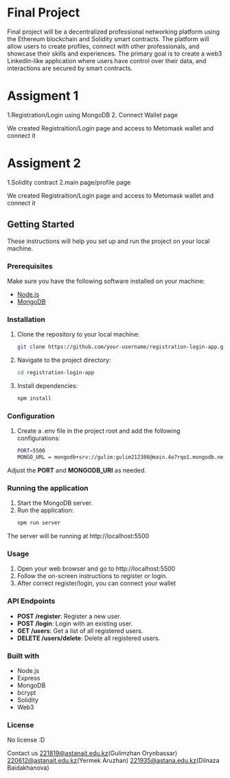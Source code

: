 # Final Project
Final project will be a decentralized professional networking
platform using the Ethereum blockchain and Solidity smart
contracts. The platform will allow users to create profiles,
connect with other professionals, and showcase their skills and
experiences. The primary goal is to create a web3 Linkedln-like
application where users have control over their data, and
interactions are secured by smart contracts.

# Assigment 1
1.Registration/Login using MongoDB
2. Connect Wallet page

We created Registraition/Login page and access to Metomask wallet and connect it

# Assigment 2
1.Solidity contract
2.main page/profile page

We created Registraition/Login page and access to Metomask wallet and connect it

## Getting Started

These instructions will help you set up and run the project on your local machine.

### Prerequisites

Make sure you have the following software installed on your machine:

- [Node.js](https://nodejs.org/)
- [MongoDB](https://www.mongodb.com/try/download/community)

### Installation

1. Clone the repository to your local machine:

   ```bash
   git clone https://github.com/your-username/registration-login-app.git
   
2. Navigate to the project directory:

   ```bash
   cd registration-login-app
   
3. Install dependencies:

   ```bash
   npm install


### Configuration
1. Create a .env file in the project root and add the following configurations:
   ```bash
   PORT=5500
   MONGO_URL = mongodb+srv://gulim:gulim212386@main.4o7rqo1.mongodb.net/my_db?retryWrites=true&w=majority
Adjust the **PORT** and **MONGODB_URI** as needed.

### Running the application
1. Start the MongoDB server.
2. Run the application:
   ```bash
   npm run server
The server will be running at http://localhost:5500

### Usage
1. Open your web browser and go to http://localhost:5500
2. Follow the on-screen instructions to register or login.
3. After correct register/login, you can connect your wallet

### API Endpoints
* **POST /register**: Register a new user.
* **POST /login**: Login with an existing user.
* **GET /users**: Get a list of all registered users.
* **DELETE /users/delete**: Delete all registered users.

### Built with
- Node.js
- Express
- MongoDB
- bcrypt
- Solidity
- Web3


### License
No license :D

Contact us
221819@astanait.edu.kz(Gulimzhan Orynbassar)
220612@astanait.edu.kz(Yermek Aruzhan)
221935@astana.edu.kz(Dilnaza Baidakhanova)

